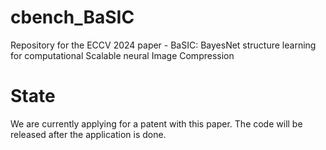 # cbench_BaSIC
Repository for the ECCV 2024 paper - BaSIC: BayesNet structure learning for computational Scalable neural Image Compression

# State
We are currently applying for a patent with this paper. The code will be released after the application is done.
